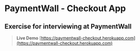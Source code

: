 # PaymentWall - Checkout App
## Exercise for interviewing at PaymentWall

>**Live Demo** [https://paymentwall-checkout.herokuapp.com](https://paymentwall-checkout.herokuapp.com)
